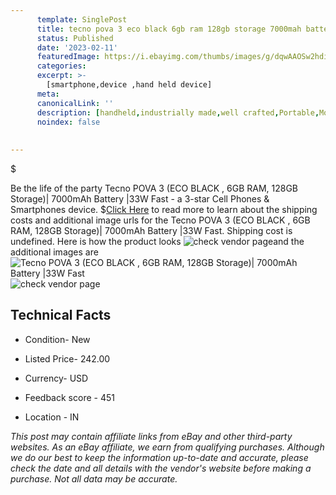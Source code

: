 ```yaml
---
      template: SinglePost
      title: tecno pova 3 eco black 6gb ram 128gb storage 7000mah battery 33w fast
      status: Published
      date: '2023-02-11'
      featuredImage: https://i.ebayimg.com/thumbs/images/g/dqwAAOSw2hdi0mmQ/s-l225.jpg
      categories: 
      excerpt: >-
        [smartphone,device ,hand held device]
      meta:
      canonicalLink: ''
      description: [handheld,industrially made,well crafted,Portable,Mobile,Compact,Convenient,Lightweight,Maneuverable,Man-portable,Miniature,Carriable,Hand-held,Light,Holdable,Transportable,Mobile device,Pocket-sized,On-the-go,Wireless,Cordless,Compact size,Convenient size, smartphone,device ,hand held device]
      noindex: false
      
        
---
```

$

Be the life of the party Tecno POVA 3 (ECO BLACK , 6GB RAM, 128GB Storage)| 7000mAh Battery |33W Fast - a 3-star Cell Phones & Smartphones device.
$[Click Here](https://www.ebay.com/itm/334551488959?hash=item4de4d299bf%3Ag%3AdqwAAOSw2hdi0mmQ&amdata=enc%3AAQAHAAAA4NeWqFgQFPgA9Mqv7S%2F3MqediZC0wJb4E5pO78NU0Xrtu9a28A5LJbWZSNFrAf%2FB2ODT7PCHACM1XilDkpcAEXGPRXL21WpbxBHgzz0dqY4Db3qY1vlS6LowFc009AKE17LxW%2FQRhHKduzYGI7mFxbwZFl18GVNsVkXlYWJt3Bc0QbLtbMKuX6tKr8mTiSeWU4NvDb2fhli6lA7hIvyx9%2B9H2f42R34CfvkBrgzgsLFBjJ%2B3DIY%2BNoOX78HrXMsLOtSd5mJ7cW6MDGYHHy2cFVHI2aTWn%2BGssFa%2Foy%2FTtndP&mkevt=1&mkcid=1&mkrid=711-53200-19255-0&campid=%253CePNCampaignId%253E&customid=%253CreferenceId%253E&toolid=10049) to read more to learn about the shipping costs and additional image urls for the Tecno POVA 3 (ECO BLACK , 6GB RAM, 128GB Storage)| 7000mAh Battery |33W Fast. Shipping cost is undefined. Here is how the product looks ![check vendor page](https://i.ebayimg.com/thumbs/images/g/dqwAAOSw2hdi0mmQ/s-l225.jpg)and the additional images are![Tecno POVA 3 (ECO BLACK , 6GB RAM, 128GB Storage)| 7000mAh Battery |33W Fast](https://i.ebayimg.com/images/g/dqwAAOSw2hdi0mmQ/s-l640.jpg)![check vendor page](https://origin-galleryplus.ebayimg.com/ws/web/334551488959_2_0_1/225x225.jpg,https://origin-galleryplus.ebayimg.com/ws/web/334551488959_3_0_1/225x225.jpg,https://origin-galleryplus.ebayimg.com/ws/web/334551488959_4_0_1/225x225.jpg)



 ## Technical Facts 



     
      

 - Condition- New 


      

 - Listed Price- 242.00 


      

 - Currency- USD 


      

 - Feedback score - 451 


      

 - Location - IN 


      
      

 *_This post may contain affiliate links from eBay and other third-party websites. As an eBay affiliate, we earn from qualifying purchases. Although we do our best to keep the information up-to-date and accurate, please check the date and all details with the vendor's website before making a purchase. Not all data may be accurate._*






